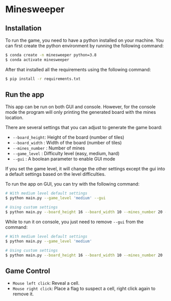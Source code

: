 # Minesweeper
## Installation
To run the game, you need to have a python installed on your machine. You can first create the python environment by running the following command:
```bash
$ conda create -n minesweeper python=3.8
$ conda activate minesweeper
```

After that installed all the requirements using the following command:
```bash
$ pip install -r requirements.txt
```

## Run the app
This app can be run on both GUI and console. However, for the console mode the program will only printing the generated board with the mines location.

There are several settings that you can adjust to generate the game board:
- `--board_height`: Height of the board (number of tiles)
- `--board_width` : Width of the board (number of tiles)
- `--mines_number` : Number of mines
- `--game_level` : Difficulty level (easy, medium, hard)
- `--gui` : A boolean parameter to enable GUI mode

If you set the game level, it will change the other settings except the gui into a default settings based on the level difficulties.

To run the app on GUI, you can try with the following command:
```bash
# With medium level default settings
$ python main.py --game_level 'medium' --gui

# Using custom settings
$ python main.py --board_height 16 --board_width 10 --mines_number 20 --gui
```

While to run it on console, you just need to remove `--gui` from the command:
```bash
# With medium level default settings
$ python main.py --game_level 'medium'

# Using custom settings
$ python main.py --board_height 16 --board_width 10 --mines_number 20
```

## Game Control
- `Mouse left click`: Reveal a cell.
- `Mouse right click`: Place a flag to suspect a cell, right click again to remove it.
